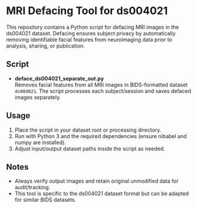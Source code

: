 # MRI Defacing Tool for ds004021

This repository contains a Python script for defacing MRI images in the ds004021 dataset. Defacing ensures subject privacy by automatically removing identifiable facial features from neuroimaging data prior to analysis, sharing, or publication.

## Script

- **deface_ds004021_separate_out.py**  
  Removes facial features from all MRI images in BIDS-formatted dataset `ds004021`. The script processes each subject/session and saves defaced images separately.

## Usage

1. Place the script in your dataset root or processing directory.
2. Run with Python 3 and the required dependencies (ensure nibabel and numpy are installed).
3. Adjust input/output dataset paths inside the script as needed.

## Notes

- Always verify output images and retain original unmodified data for audit/tracking.
- This tool is specific to the ds004021 dataset format but can be adapted for similar BIDS datasets.
